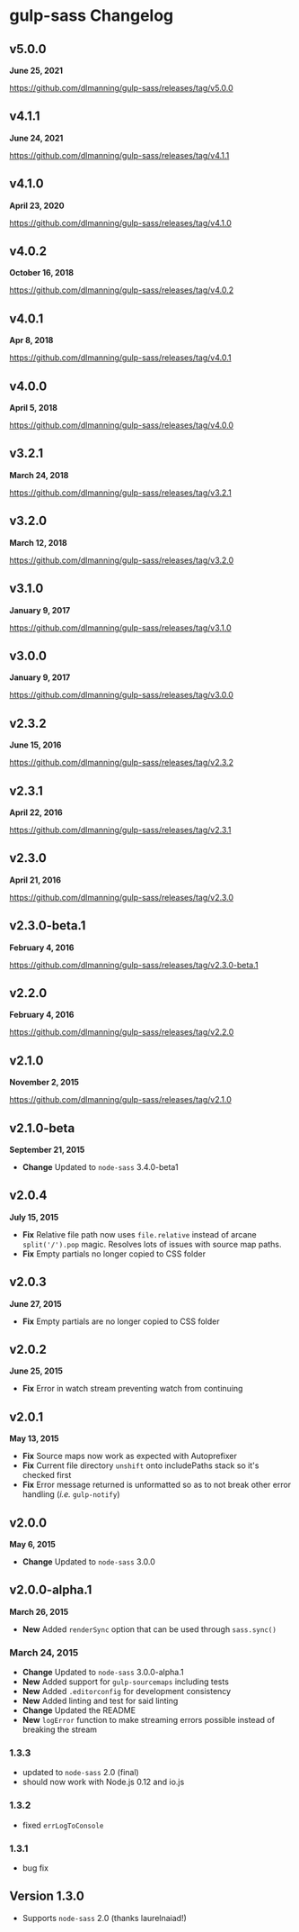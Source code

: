# gulp-sass Changelog

## v5.0.0

**June 25, 2021**

<https://github.com/dlmanning/gulp-sass/releases/tag/v5.0.0>

## v4.1.1

**June 24, 2021**

<https://github.com/dlmanning/gulp-sass/releases/tag/v4.1.1>

## v4.1.0

**April 23, 2020**

<https://github.com/dlmanning/gulp-sass/releases/tag/v4.1.0>

## v4.0.2

**October 16, 2018**

<https://github.com/dlmanning/gulp-sass/releases/tag/v4.0.2>

## v4.0.1

**Apr 8, 2018**

<https://github.com/dlmanning/gulp-sass/releases/tag/v4.0.1>

## v4.0.0

**April 5, 2018**

<https://github.com/dlmanning/gulp-sass/releases/tag/v4.0.0>

## v3.2.1

**March 24, 2018**

<https://github.com/dlmanning/gulp-sass/releases/tag/v3.2.1>

## v3.2.0

**March 12, 2018**

<https://github.com/dlmanning/gulp-sass/releases/tag/v3.2.0>

## v3.1.0

**January 9, 2017**

<https://github.com/dlmanning/gulp-sass/releases/tag/v3.1.0>

## v3.0.0

**January 9, 2017**

<https://github.com/dlmanning/gulp-sass/releases/tag/v3.0.0>

## v2.3.2

**June 15, 2016**

<https://github.com/dlmanning/gulp-sass/releases/tag/v2.3.2>

## v2.3.1

**April 22, 2016**

<https://github.com/dlmanning/gulp-sass/releases/tag/v2.3.1>

## v2.3.0

**April 21, 2016**

<https://github.com/dlmanning/gulp-sass/releases/tag/v2.3.0>

## v2.3.0-beta.1

**February 4, 2016**

<https://github.com/dlmanning/gulp-sass/releases/tag/v2.3.0-beta.1>

## v2.2.0

**February 4, 2016**

<https://github.com/dlmanning/gulp-sass/releases/tag/v2.2.0>

## v2.1.0

**November 2, 2015**

<https://github.com/dlmanning/gulp-sass/releases/tag/v2.1.0>

## v2.1.0-beta

**September 21, 2015**

* **Change** Updated to `node-sass` 3.4.0-beta1

## v2.0.4

**July 15, 2015**

* **Fix** Relative file path now uses `file.relative` instead of arcane `split('/').pop` magic. Resolves lots of issues with source map paths.
* **Fix** Empty partials no longer copied to CSS folder

## v2.0.3

**June 27, 2015**

* **Fix** Empty partials are no longer copied to CSS folder

## v2.0.2

**June 25, 2015**

* **Fix** Error in watch stream preventing watch from continuing

## v2.0.1

**May 13, 2015**

* **Fix** Source maps now work as expected with Autoprefixer
* **Fix** Current file directory `unshift` onto includePaths stack so it's checked first
* **Fix** Error message returned is unformatted so as to not break other error handling (*i.e.* `gulp-notify`)

## v2.0.0

**May 6, 2015**

* **Change** Updated to `node-sass` 3.0.0

## v2.0.0-alpha.1

**March 26, 2015**

* **New** Added `renderSync` option that can be used through `sass.sync()`

### March 24, 2015

* **Change** Updated to `node-sass` 3.0.0-alpha.1
* **New** Added support for `gulp-sourcemaps` including tests
* **New** Added `.editorconfig` for development consistency
* **New** Added linting and test for said linting
* **Change** Updated the README
* **New** `logError` function to make streaming errors possible instead of breaking the stream

### 1.3.3

* updated to `node-sass` 2.0 (final)
* should now work with Node.js 0.12 and io.js

### 1.3.2

* fixed `errLogToConsole`

### 1.3.1

* bug fix

## Version 1.3.0

* Supports `node-sass` 2.0 (thanks laurelnaiad!)
